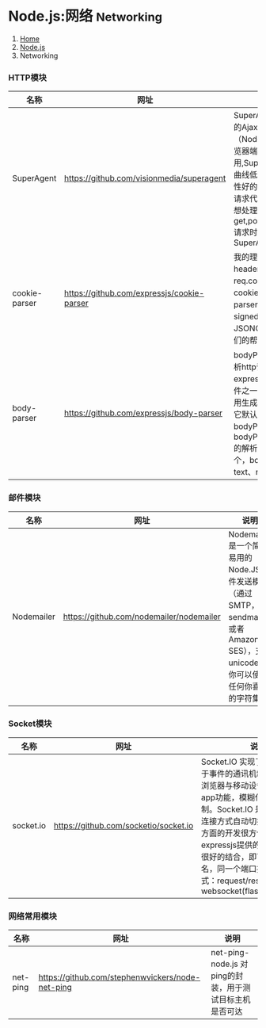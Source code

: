 # Node.js:网络 <small>Networking</small>

<ol class="breadcrumb"><li><a href="/">Home</a></li><li><a href="/server/nodejs/overview.md">Node.js</a></li><li class="active">Networking</li></ol>

### HTTP模块
|名称|网址|说明|
|------|------|------|
|SuperAgent|https://github.com/visionmedia/superagent|SuperAgent 是一个轻量的Ajax API，服务器端（Node.js）客户端（浏览器端）均可使用,SuperAgent具有学习曲线低、使用简单、可读性好的特点,可作为客户端请求代理模块使用，当你想处理get,post,put,delete,head请求时，可以考虑使用SuperAgent|
|cookie-parser|https://github.com/expressjs/cookie-parser|我的理解是，转换headers中的cookie并跟req.cookies合并。作为cookie-parser的核心，parser提示了2个函数：signedCookies和JSONCookies，以及它们的帮助函数|
|body-parser|https://github.com/expressjs/body-parser|bodyParser中间件用来解析http请求体，是express默认使用的中间件之一。使用express应用生成器生成一个网站，它默认已经使用了 bodyParser.json 与 bodyParser.urlencoded 的解析功能，除了这两个，bodyParser还支持对text、raw的解析|

### 邮件模块
|名称|网址|说明|
|------|------|------|
|Nodemailer|https://github.com/nodemailer/nodemailer|Nodemailer 是一个简单易用的 Node.JS 邮件发送模块（通过 SMTP，sendmail，或者 Amazon SES），支持 unicode，你可以使用任何你喜欢的字符集|

### Socket模块
|名称|网址|说明|
|------|------|------|
|socket.io|https://github.com/socketio/socket.io|Socket.IO 实现了实时双向的基于事件的通讯机制。旨在让各种浏览器与移动设备上实现实时app功能，模糊化各种传输机制。Socket.IO 是跨平台，多种连接方式自动切换，做即时通讯方面的开发很方便，而且能和expressjs提供的传统请求方式很好的结合，即可以 在同一个域名，同一个端口提供两种连接方式：request/response, websocket(flashsocket,ajax…)|


### 网络常用模块
|名称|网址|说明|
|------|------|------|
|net-ping|https://github.com/stephenwvickers/node-net-ping|net-ping- node.js 对ping的封装，用于测试目标主机是否可达|


